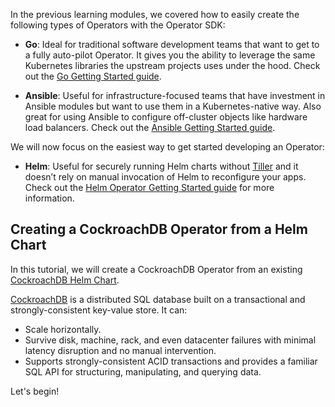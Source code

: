 In the previous learning modules, we covered how to easily create the following types of Operators with the Operator SDK:

* **Go**:
Ideal for traditional software development teams that want to get to a fully auto-pilot Operator. It gives you the ability to leverage the same Kubernetes libraries the upstream projects uses under the hood. Check out the [Go Getting Started guide](https://sdk.operatorframework.io/docs/building-operators/golang/).

* **Ansible**:
Useful for infrastructure-focused teams that have investment in Ansible modules but want to use them in a Kubernetes-native way. Also great for using Ansible to configure off-cluster objects like hardware load balancers. Check out the [Ansible Getting Started guide](https://sdk.operatorframework.io/docs/building-operators/ansible/).

We will now focus on the easiest way to get started developing an Operator:

* **Helm**:
Useful for securely running Helm charts without [Tiller](https://helm.sh/docs/glossary/#tiller) and  it doesn’t rely on manual invocation of Helm to reconfigure your apps. Check out the [Helm Operator Getting Started guide](https://sdk.operatorframework.io/docs/building-operators/helm/) for more information.

## Creating a CockroachDB Operator from a Helm Chart

In this tutorial, we will create a CockroachDB Operator from an existing [CockroachDB Helm Chart](https://github.com/helm/charts/tree/master/stable/cockroachdb).

[CockroachDB](https://www.cockroachlabs.com) is a distributed SQL database built on a transactional and strongly-consistent key-value store. It can:

* Scale horizontally.
* Survive disk, machine, rack, and even datacenter failures with minimal latency disruption and no manual intervention.
* Supports strongly-consistent ACID transactions and provides a familiar SQL API for structuring, manipulating, and querying data.

Let's begin!